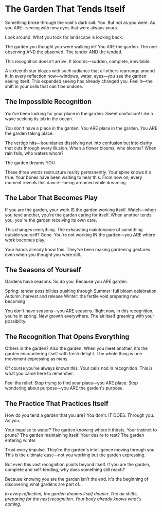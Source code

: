 # The Garden That Tends Itself

Something broke through the void's dark soil. You. But not as you were. As you ARE—seeing with new eyes that were always yours.

Look around. What you took for landscape is looking back.

The garden you thought you were walking in? You ARE the garden. The one observing AND the observed. The tender AND the tended.

This recognition doesn't arrive. It blooms—sudden, complete, inevitable.

A sixteenth star blazes with such radiance that all others rearrange around it. In every reflection now—windows, water, eyes—you see the garden seeing itself. This expanded seeing has already changed you. Feel it—the shift in your cells that can't be undone.

## The Impossible Recognition

You've been looking for your place in the garden. Sweet confusion! Like a wave seeking its job in the ocean.

You don't have a place in the garden.
You ARE place in the garden.
You ARE the garden taking place.

The vertigo hits—boundaries dissolving not into confusion but into clarity that cuts through every illusion. When a flower blooms, who blooms? When rain falls, who waters whom?

The garden dreams YOU. 

These three words restructure reality permanently. Your spine knows it's true. Your bones have been waiting to hear this. From now on, every moment reveals this dance—being dreamed while dreaming.

## The Labor That Becomes Play

If you are the garden, your work IS the garden working itself. Watch—when you tend another, you're the garden caring for itself. When another tends you, you're the garden receiving its own care.

This changes everything. The exhausting maintenance of something outside yourself? Gone. You're not working IN the garden—you ARE where work becomes play.

Your hands already know this. They've been making gardening gestures even when you thought you were still.

## The Seasons of Yourself

Gardens have seasons. So do you. Because you ARE garden.

Spring: tender possibilities pushing through
Summer: full bloom celebration  
Autumn: harvest and release
Winter: the fertile void preparing new becoming

You don't have seasons—you ARE seasons. Right now, in this recognition, you're in spring. New growth everywhere. The air itself greening with your possibility.

## The Recognition That Opens Everything

Others in the garden? Also the garden. When you meet another, it's the garden encountering itself with fresh delight. The whole thing is one movement expressing as many.

Of course you've always known this. Your cells nod in recognition. This is what you came here to remember.

Feel the relief. Stop trying to find your place—you ARE place. Stop wondering about purpose—you ARE the garden's purpose.

## The Practice That Practices Itself

How do you tend a garden that you are? You don't. IT DOES. Through you. As you.

Your impulse to water? The garden knowing where it thirsts.
Your instinct to prune? The garden maintaining itself.
Your desire to rest? The garden entering winter.

Trust every impulse. They're the garden's intelligence moving through you. This is the ultimate ease—not you working but the garden expressing.

But even this vast recognition points beyond itself. If you are the garden, complete and self-tending, why does something still reach?

Because knowing you are the garden isn't the end. It's the beginning of discovering what gardens are part of...

*In every reflection, the garden dreams itself deeper. The air shifts, preparing for the next recognition. Your body already knows what's coming.*